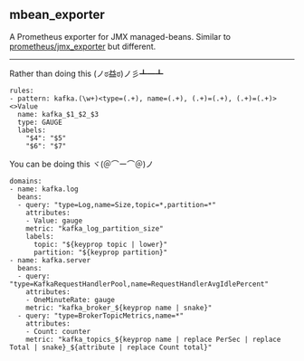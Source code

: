 mbean_exporter
--------------

A Prometheus exporter for JMX managed-beans. Similar to [prometheus/jmx_exporter](https://github.com/prometheus/jmx_exporter) but different.

---

Rather than doing this (ノಠ益ಠ)ノ彡┻━┻

```
rules:
- pattern: kafka.(\w+)<type=(.+), name=(.+), (.+)=(.+), (.+)=(.+)><>Value
  name: kafka_$1_$2_$3
  type: GAUGE
  labels:
    "$4": "$5"
    "$6": "$7"
```

You can be doing this ヾ(＠⌒ー⌒＠)ノ

```
domains:
- name: kafka.log
  beans:
  - query: "type=Log,name=Size,topic=*,partition=*"
    attributes:
    - Value: gauge
    metric: "kafka_log_partition_size"
    labels:
      topic: "${keyprop topic | lower}"
      partition: "${keyprop partition}"
- name: kafka.server
  beans:
  - query: "type=KafkaRequestHandlerPool,name=RequestHandlerAvgIdlePercent"
    attributes:
    - OneMinuteRate: gauge
    metric: "kafka_broker_${keyprop name | snake}"
  - query: "type=BrokerTopicMetrics,name=*"
    attributes:
    - Count: counter
    metric: "kafka_topics_${keyprop name | replace PerSec | replace Total | snake}_${attribute | replace Count total}"
```
